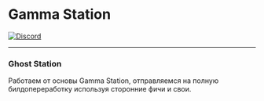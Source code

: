 # Gamma Station

[![Discord](https://img.shields.io/badge/dynamic/json.svg?label=Discord&uri=https%3A%2F%2Fdiscordapp.com%2Fapi%2Fguilds%2F401030271417188353%2Fwidget.json&query=members.length&colorB=%237289db&suffix=%20online&logo=discord)](https://discord.gg/V92ZHwY)

---

### Ghost Station

Работаем от основы Gamma Station, отправляемся на полную билдопереработку используя сторонние фичи и свои.
